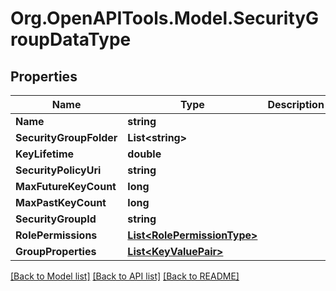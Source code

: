 # Org.OpenAPITools.Model.SecurityGroupDataType

## Properties

Name | Type | Description | Notes
------------ | ------------- | ------------- | -------------
**Name** | **string** |  | [optional] 
**SecurityGroupFolder** | **List&lt;string&gt;** |  | [optional] 
**KeyLifetime** | **double** |  | [optional] 
**SecurityPolicyUri** | **string** |  | [optional] 
**MaxFutureKeyCount** | **long** |  | [optional] 
**MaxPastKeyCount** | **long** |  | [optional] 
**SecurityGroupId** | **string** |  | [optional] 
**RolePermissions** | [**List&lt;RolePermissionType&gt;**](RolePermissionType.md) |  | [optional] 
**GroupProperties** | [**List&lt;KeyValuePair&gt;**](KeyValuePair.md) |  | [optional] 

[[Back to Model list]](../README.md#documentation-for-models) [[Back to API list]](../README.md#documentation-for-api-endpoints) [[Back to README]](../README.md)

